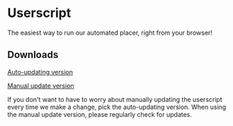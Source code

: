 # Userscript

The easiest way to run our automated placer, right from your browser!

## Downloads

[Auto-updating version](https://github.com/gully32/Userscript-PlaceJW/releases/download/latest/placejw-userscript-autoupdater.user.js)

[Manual update version](https://github.com/gully32/Userscript-PlaceJW/releases/download/latest/placejw-userscript.user.js)

If you don't want to have to worry about manually updating the userscript every time we make a change, pick the
auto-updating version. When using the manual update version, please regularly check for updates.
